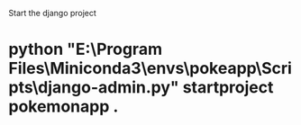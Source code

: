 Start the django project
# python "E:\Program Files\Miniconda3\envs\pokeapp\Scripts\django-admin.py" startproject pokemonapp .